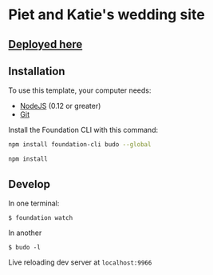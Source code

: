 # Piet and Katie's wedding site

## [Deployed here](https://pietgeursen.github.io/wedding/)

## Installation

To use this template, your computer needs:

- [NodeJS](https://nodejs.org/en/) (0.12 or greater)
- [Git](https://git-scm.com/)

Install the Foundation CLI with this command:

```bash
npm install foundation-cli budo --global
```

```bash
npm install
```

## Develop

In one terminal:

`$ foundation watch`

In another

`$ budo -l`

Live reloading dev server at `localhost:9966`


